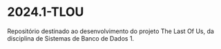 # 2024.1-TLOU
Repositório destinado ao desenvolvimento do projeto The Last Of Us, da disciplina de Sistemas de Banco de Dados 1.

